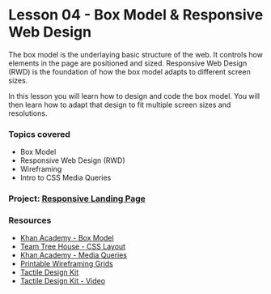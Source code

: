 # Lesson 04 - Box Model & Responsive Web Design

The box model is the underlaying basic structure of the web. It controls how elements in the page are positioned and sized. Responsive Web Design (RWD) is the foundation of how the box model adapts to different screen sizes. 

In this lesson you will learn how to design and code the box model. You will then learn how to adapt that design to fit multiple screen sizes and resolutions.


### Topics covered

* Box Model
* Responsive Web Design (RWD)
* Wireframing
* Intro to CSS Media Queries


### Project: [Responsive Landing Page](Lessons/04-box-model-responsive-web-design/landingpage.html)


### Resources

* [Khan Academy - Box Model](https://www.khanacademy.org/computing/computer-programming/html-css/css-layout-properties/p/css-box-model)
* [Team Tree House - CSS Layout](https://teamtreehouse.com/library/css-layout-techniques)
* [Khan Academy - Media Queries](https://www.khanacademy.org/computer-programming/adaptive-design-with-media-query/3261770295)
* [Printable Wireframing Grids](http://sneakpeekit.com/)
* [Tactile Design Kit](http://tactiledesignkit.com/)
* [Tactile Design Kit - Video](https://vimeo.com/69134053)
